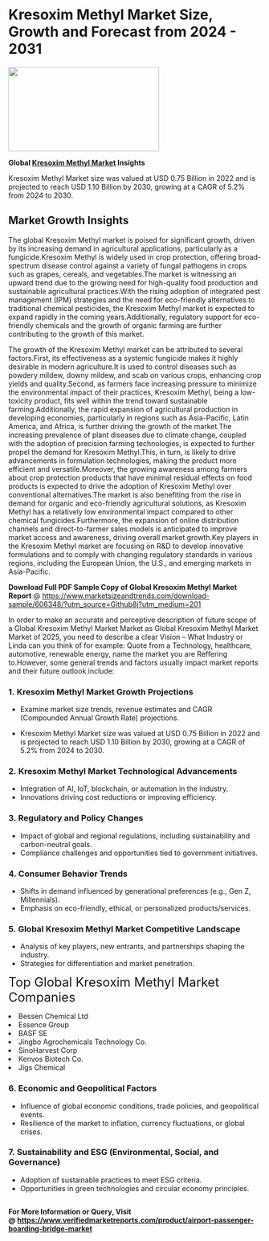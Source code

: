<H1>Kresoxim Methyl Market Size, Growth and Forecast from 2024 - 2031</H1><img class="aligncenter size-medium wp-image-584254" src="https://thirdeyenews.in/wp-content/uploads/2024/09/Global-Market-Research-300x168.jpeg" alt="" width="300" height="168" /><p><strong>Global&nbsp;<a href="https://www.marketsizeandtrends.com/download-sample/606348/?utm_source=Github8j?utm_medium=201">Kresoxim Methyl Market</a> Insights</strong></p><p>Kresoxim Methyl Market size was valued at USD 0.75 Billion in 2022 and is projected to reach USD 1.10 Billion by 2030, growing at a CAGR of 5.2% from 2024 to 2030.</p><p><h2>Market Growth Insights</h2> <p>The global Kresoxim Methyl market is poised for significant growth, driven by its increasing demand in agricultural applications, particularly as a fungicide.Kresoxim Methyl is widely used in crop protection, offering broad-spectrum disease control against a variety of fungal pathogens in crops such as grapes, cereals, and vegetables.The market is witnessing an upward trend due to the growing need for high-quality food production and sustainable agricultural practices.With the rising adoption of integrated pest management (IPM) strategies and the need for eco-friendly alternatives to traditional chemical pesticides, the Kresoxim Methyl market is expected to expand rapidly in the coming years.Additionally, regulatory support for eco-friendly chemicals and the growth of organic farming are further contributing to the growth of this market.</p> <p>The growth of the Kresoxim Methyl market can be attributed to several factors.First, its effectiveness as a systemic fungicide makes it highly desirable in modern agriculture.It is used to control diseases such as powdery mildew, downy mildew, and scab on various crops, enhancing crop yields and quality.Second, as farmers face increasing pressure to minimize the environmental impact of their practices, Kresoxim Methyl, being a low-toxicity product, fits well within the trend toward sustainable farming.Additionally, the rapid expansion of agricultural production in developing economies, particularly in regions such as Asia-Pacific, Latin America, and Africa, is further driving the growth of the market.The increasing prevalence of plant diseases due to climate change, coupled with the adoption of precision farming technologies, is expected to further propel the demand for Kresoxim Methyl.This, in turn, is likely to drive advancements in formulation technologies, making the product more efficient and versatile.Moreover, the growing awareness among farmers about crop protection products that have minimal residual effects on food products is expected to drive the adoption of Kresoxim Methyl over conventional alternatives.The market is also benefiting from the rise in demand for organic and eco-friendly agricultural solutions, as Kresoxim Methyl has a relatively low environmental impact compared to other chemical fungicides.Furthermore, the expansion of online distribution channels and direct-to-farmer sales models is anticipated to improve market access and awareness, driving overall market growth.Key players in the Kresoxim Methyl market are focusing on R&D to develop innovative formulations and to comply with changing regulatory standards in various regions, including the European Union, the U.S., and emerging markets in Asia-Pacific.<p><span class=""><strong>Download Full PDF Sample Copy of Global Kresoxim Methyl Market Report</strong> @ <a href="https://www.marketsizeandtrends.com/download-sample/606348/?utm_source=Github8j?utm_medium=201" target="_blank">https://www.marketsizeandtrends.com/download-sample/606348/?utm_source=Github8j?utm_medium=201</a></span></p><p>In order to make an accurate and perceptive description of future scope of a Global&nbsp;Kresoxim Methyl Market Market as Global&nbsp;Kresoxim Methyl Market Market of 2025, you need to describe a clear Vision &ndash; What Industry or Linda can you think of for example: Quote from a Technology, healthcare, automotive, renewable energy, name the market you are Reffering to.However, some general trends and factors usually impact market reports and their future outlook include:</p><h3>1.&nbsp;<strong>Kresoxim Methyl Market Growth Projections</strong></h3><ul><li>Examine market size trends, revenue estimates and CAGR (Compounded Annual Growth Rate) projections.</li><li><p>Kresoxim Methyl Market size was valued at USD 0.75 Billion in 2022 and is projected to reach USD 1.10 Billion by 2030, growing at a CAGR of 5.2% from 2024 to 2030.</p></li></ul><h3>2.&nbsp;<strong>Kresoxim Methyl Market Technological Advancements</strong></h3><ul><li>Integration of AI, IoT, blockchain, or automation in the industry.</li><li>Innovations driving cost reductions or improving efficiency.</li></ul><h3>3.&nbsp;<strong>Regulatory and Policy Changes</strong></h3><ul><li>Impact of global and regional regulations, including sustainability and carbon-neutral goals.</li><li>Compliance challenges and opportunities tied to government initiatives.</li></ul><h3>4.&nbsp;<strong>Consumer Behavior Trends</strong></h3><ul><li>Shifts in demand influenced by generational preferences (e.g., Gen Z, Millennials).</li><li>Emphasis on eco-friendly, ethical, or personalized products/services.</li></ul><h3>5.&nbsp;<strong>Global Kresoxim Methyl Market Competitive Landscape</strong></h3><ul><li>Analysis of key players, new entrants, and partnerships shaping the industry.</li><li>Strategies for differentiation and market penetration.</li></ul><p data-pm-slice="1 1 []"><span style="color: inherit; font-family: inherit; font-size: 25px;">Top Global Kresoxim Methyl Market Companies</span></p><div class="" data-test-id=""><p><li>Bessen Chemical Ltd</li><li> Essence Group</li><li> BASF SE</li><li> Jingbo Agrochemicals Technology Co.<Ltd</li><li> SinoHarvest Corp</li><li> Kenvos Biotech Co.<Ltd</li><li> Jigs Chemical</li></p></div><h3>6.&nbsp;<strong>Economic and Geopolitical Factors</strong></h3><ul><li>Influence of global economic conditions, trade policies, and geopolitical events.</li><li>Resilience of the market to inflation, currency fluctuations, or global crises.</li></ul><h3>7.&nbsp;<strong>Sustainability and ESG (Environmental, Social, and Governance)</strong></h3><ul><li>Adoption of sustainable practices to meet ESG criteria.</li><li>Opportunities in green technologies and circular economy principles.</li></ul><h2><strong style="font-size: 14px;">For More Information or Query, Visit @&nbsp;</strong><a style="background-color: #ffffff; font-size: 14px;" href="https://www.marketsizeandtrends.com/report/kresoxim-methyl-market/" target="_blank">https://www.verifiedmarketreports.com/product/airport-passenger-boarding-bridge-market</a></h2>